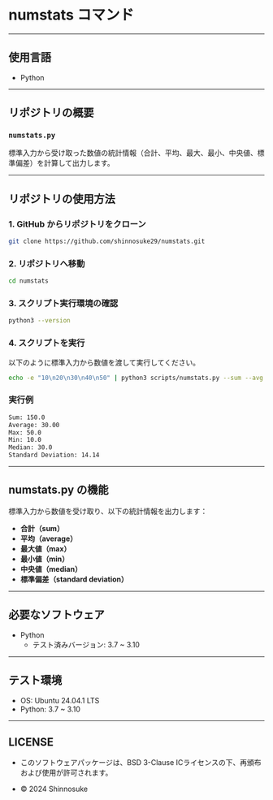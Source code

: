 # numstats コマンド

---

## 使用言語

- Python

---

## リポジトリの概要

### `numstats.py`

標準入力から受け取った数値の統計情報（合計、平均、最大、最小、中央値、標準偏差）を計算して出力します。

---

## リポジトリの使用方法

### 1. GitHub からリポジトリをクローン

```bash
git clone https://github.com/shinnosuke29/numstats.git
```

### 2. リポジトリへ移動

```bash
cd numstats
```

### 3. スクリプト実行環境の確認

```bash
python3 --version
```

### 4. スクリプトを実行

以下のように標準入力から数値を渡して実行してください。

```bash
echo -e "10\n20\n30\n40\n50" | python3 scripts/numstats.py --sum --avg --max --min --median --std
```
### 実行例

```bash
Sum: 150.0
Average: 30.00
Max: 50.0
Min: 10.0
Median: 30.0
Standard Deviation: 14.14
```

---

## numstats.py の機能

標準入力から数値を受け取り、以下の統計情報を出力します：

- **合計（sum）**
- **平均（average）**
- **最大値（max）**
- **最小値（min）**
- **中央値（median）**
- **標準偏差（standard deviation）**

---

## 必要なソフトウェア

- Python  
  - テスト済みバージョン: 3.7 ~ 3.10

---

## テスト環境

- OS: Ubuntu 24.04.1 LTS
- Python: 3.7 ~ 3.10

---

## LICENSE

- このソフトウェアパッケージは、BSD 3-Clause ICライセンスの下、再頒布および使用が許可されます。

- © 2024 Shinnosuke
